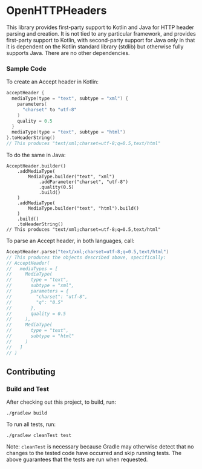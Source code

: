 # OpenHTTPHeaders

This library provides first-party support to Kotlin and Java for HTTP header 
parsing and creation. It is not tied to any particular framework, and provides 
first-party support to Kotlin, with second-party support for Java only in that 
it is dependent on the Kotlin standard library (stdlib) but otherwise fully 
supports Java. There are no other dependencies.

### Sample Code

To create an Accept header in Kotlin:

```kotlin
acceptHeader {
  mediaType(type = "text", subtype = "xml") {
    parameters(
      "charset" to "utf-8"
    )
    quality = 0.5
  }
  mediaType(type = "text", subtype = "html")
}.toHeaderString()
// This produces "text/xml;charset=utf-8;q=0.5,text/html"
```

To do the same in Java:

```jshelllanguage
AcceptHeader.builder()
    .addMediaType(
        MediaType.builder("text", "xml")
            .addParameter("charset", "utf-8")
            .quality(0.5)
            .build()
    )
    .addMediaType(
        MediaType.builder("text", "html").build()
    )
    .build()
    .toHeaderString()
// This produces "text/xml;charset=utf-8;q=0.5,text/html"
```

To parse an Accept header, in both languages, call:

```kotlin
AcceptHeader.parse("text/xml;charset=utf-8;q=0.5,text/html")
// This produces the objects described above, specifically:
// AcceptHeader(
//   mediaTypes = [
//     MediaType(
//       type = "text",
//       subtype = "xml",
//       parameters = {
//         "charset": "utf-8",
//         "q": "0.5"
//       },
//       quality = 0.5
//     ),
//     MediaType(
//       type = "text",
//       subtype = "html"
//     )
//   ]
// )
```

## Contributing

### Build and Test

After checking out this project, to build, run:

```shell
./gradlew build
```

To run all tests, run:

```shell
./gradlew cleanTest test
```

Note: `cleanTest` is necessary because Gradle may otherwise detect that no
changes to the tested code have occurred and skip running tests. The above
guarantees that the tests are run when requested. 
